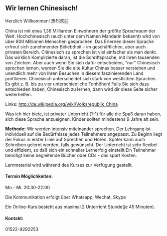 ## Wir lernen Chinesisch!

Herzlich Willkommen!
热烈欢迎

China ist mit etwa 1,36 Milliarden Einwohnern der größte Sprachraum der Welt. Hochchinesisch (auch unter dem Namen Mandarin bekannt) wird von über 800 Millionen Menschen gesprochen. Das Erlernen dieser Sprache erfreut sich zunehmender Beliebtheit – im geschäftlichen, aber auch privaten Bereich.
Chinesisch zu sprechen ist viel einfacher als man denkt. Das wirklich Komplizierte daran, ist die Schriftsprache, mit ihren tausenden von Zeichen. Aber auch wenn Sie sich dafür entscheiden, "nur" Chinesisch sprechen lernen, werden Sie die alte Kultur Chinas besser verstehen und unendlich mehr von Ihren Besuchen in diesem faszinierenden Land profitieren. Chinesisch unterscheidet sich stark von westlichen Sprachen. Es gibt z. B. bis zu vier unterschiedliche Tonhöhen!
Falls Sie sich dazu entschieden haben, Chinesisch zu lernen, dann wird dir diese Seite sicher weiterhelfen.

Links: http://de.wikipedia.org/wiki/Volksrepublik_China 

Was ich hier biete, ist privater Unterricht (1-1) für alle die Spaß daran haben, sich diese Sprache anzueignen. Kinder sollten mindestens 9 Jahre alt sein.

__Methode:__ Wir werden intensiv miteinander sprechen. Der Lehrgang ist individuell auf die Bedürfnisse jedes Teilnehmers angepasst. Zu Beginn liegt der Fokus in erster Linie auf Sprechen und Hören. Später kann auch Schreiben gelernt werden, falls gewünscht. Der Unterricht ist sehr flexibel und effizient, so daß sich ein schneller Lernerfolg einstellt.Ein Teilnehmer benötigt keine begleitende Bücher oder CDs - das spart Kosten. 

Lernmaterial wird während des Kurses zur Verfügung gestellt.


#### Termin Möglichkeiten:

Mo.- Mi. 20:30-22:00 

Die Kommunikation erfolgt über Whatsapp, Wechat, Skype

Ein Online-Kurs besteht aus maximal 2 Unterricht Stunde(je 45 Minuten).


#### Kontakt:
01522-9292253
